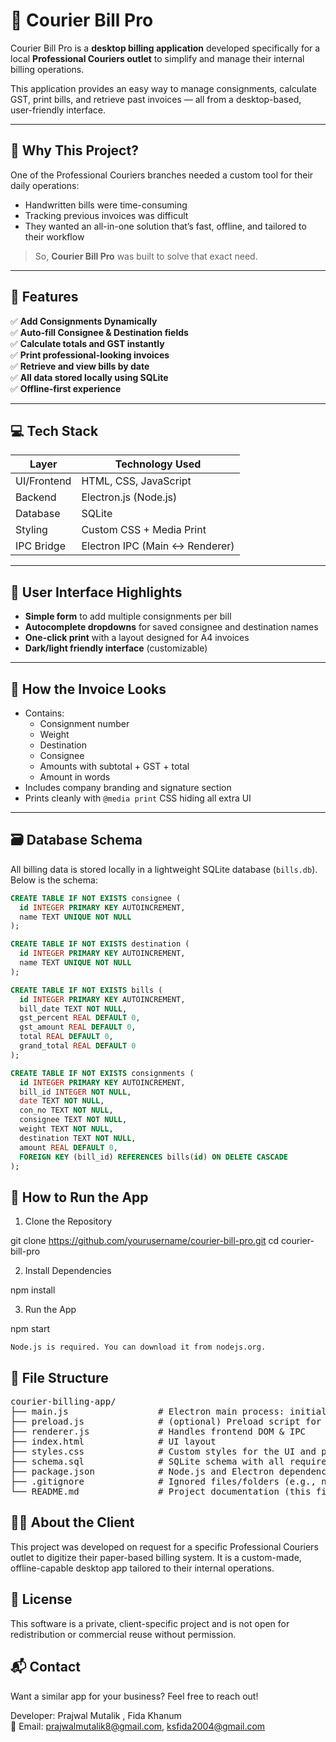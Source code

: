 # 🚚 Courier Bill Pro

Courier Bill Pro is a **desktop billing application** developed specifically for a local **Professional Couriers outlet** to simplify and manage their internal billing operations.

This application provides an easy way to manage consignments, calculate GST, print bills, and retrieve past invoices — all from a desktop-based, user-friendly interface.

---

## 📌 Why This Project?

One of the Professional Couriers branches needed a custom tool for their daily operations:

- Handwritten bills were time-consuming
- Tracking previous invoices was difficult
- They wanted an all-in-one solution that’s fast, offline, and tailored to their workflow

> So, **Courier Bill Pro** was built to solve that exact need.

---

## 🧠 Features

✅ **Add Consignments Dynamically**  
✅ **Auto-fill Consignee & Destination fields**  
✅ **Calculate totals and GST instantly**  
✅ **Print professional-looking invoices**  
✅ **Retrieve and view bills by date**  
✅ **All data stored locally using SQLite**  
✅ **Offline-first experience**  

---

## 💻 Tech Stack

| Layer       | Technology Used         |
|-------------|--------------------------|
| UI/Frontend | HTML, CSS, JavaScript   |
| Backend     | Electron.js (Node.js)   |
| Database    | SQLite                  |
| Styling     | Custom CSS + Media Print |
| IPC Bridge  | Electron IPC (Main <-> Renderer) |

---

## 📸 User Interface Highlights

- **Simple form** to add multiple consignments per bill
- **Autocomplete dropdowns** for saved consignee and destination names
- **One-click print** with a layout designed for A4 invoices
- **Dark/light friendly interface** (customizable)

---

## 🧾 How the Invoice Looks

- Contains:
  - Consignment number
  - Weight
  - Destination
  - Consignee
  - Amounts with subtotal + GST + total
  - Amount in words
- Includes company branding and signature section
- Prints cleanly with `@media print` CSS hiding all extra UI

---

## 🗃️ Database Schema

All billing data is stored locally in a lightweight SQLite database (`bills.db`). Below is the schema:

```sql
CREATE TABLE IF NOT EXISTS consignee (
  id INTEGER PRIMARY KEY AUTOINCREMENT,
  name TEXT UNIQUE NOT NULL
);

CREATE TABLE IF NOT EXISTS destination (
  id INTEGER PRIMARY KEY AUTOINCREMENT,
  name TEXT UNIQUE NOT NULL
);

CREATE TABLE IF NOT EXISTS bills (
  id INTEGER PRIMARY KEY AUTOINCREMENT,
  bill_date TEXT NOT NULL,
  gst_percent REAL DEFAULT 0,
  gst_amount REAL DEFAULT 0,
  total REAL DEFAULT 0,
  grand_total REAL DEFAULT 0
);

CREATE TABLE IF NOT EXISTS consignments (
  id INTEGER PRIMARY KEY AUTOINCREMENT,
  bill_id INTEGER NOT NULL,
  date TEXT NOT NULL,
  con_no TEXT NOT NULL,
  consignee TEXT NOT NULL,
  weight TEXT NOT NULL,
  destination TEXT NOT NULL,
  amount REAL DEFAULT 0,
  FOREIGN KEY (bill_id) REFERENCES bills(id) ON DELETE CASCADE
);
```
## 🚀 How to Run the App
1. Clone the Repository

git clone https://github.com/yourusername/courier-bill-pro.git
cd courier-bill-pro

2. Install Dependencies

npm install

3. Run the App

npm start

    Node.js is required. You can download it from nodejs.org.

## 📁 File Structure
<pre>
courier-billing-app/
├── main.js                 # Electron main process: initializes app, DB, IPC
├── preload.js              # (optional) Preload script for contextBridge (not provided yet)
├── renderer.js             # Handles frontend DOM & IPC
├── index.html              # UI layout
├── styles.css              # Custom styles for the UI and print
├── schema.sql              # SQLite schema with all required tables
├── package.json            # Node.js and Electron dependencies
├── .gitignore              # Ignored files/folders (e.g., node_modules)
└── README.md               # Project documentation (this file)
</pre>

## 🧑‍💼 About the Client

This project was developed on request for a specific Professional Couriers outlet to digitize their paper-based billing system. It is a custom-made, offline-capable desktop app tailored to their internal operations.

## 🔐 License

This software is a private, client-specific project and is not open for redistribution or commercial reuse without permission.

## 📬 Contact

Want a similar app for your business?
Feel free to reach out!

Developer: Prajwal Mutalik , Fida Khanum <br>
📧 Email: prajwalmutalik8@gmail.com, ksfida2004@gmail.com



